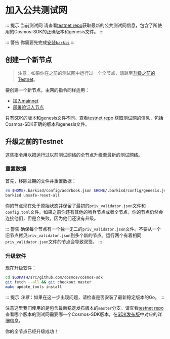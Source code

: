 # 加入公共测试网

::: 提示 当前测试网
请查看[testnet repo](https://github.com/cosmos/testnets)获取最新的公共测试网信息，包含了所使用的Cosmos-SDK的正确版本和genesis文件。
:::

::: 警告
你需要先完成[安装`barkis`](installation.md)
:::

## 创建一个新节点

> 注意：如果你在之前的测试网中运行过一个全节点，请跳至[升级之前的Testnet](#upgrading-from-previous-testnet)。

要创建一个新节点，主网的指令同样适用：

+ [加入mainnet](join-mainnet.md)
+ [部署验证人节点](validators/validator-setup.md)

只有SDK的版本和genesis文件不同。查看[testnet repo](https://github.com/cosmos/testnets)
获取测试网的信息，包括Cosmos-SDK正确的版本和genesis文件。


## 升级之前的Testnet

这些指令用以把运行过以前测试网络的全节点升级至最新的测试网络。

### 重置数据

首先，移除过期的文件并重置数据：

```bash
rm $HOME/.barkisd/config/addrbook.json $HOME/.barkisd/config/genesis.json
barkisd unsafe-reset-all
```

你的节点现在处于原始状态并保留了最初的`priv_validator.json`文件和`config.toml`文件。如果之前你还有其他的哨兵节点或者全节点，你的节点仍然会连接他们，但是会失败，因为他们还没有升级。

::: 警告
确保每个节点有一个独一无二的`priv_validator.json`文件。不要从一个旧节点拷贝`priv_validator.json`到多个新的节点。运行两个有着相同`priv_validator.json`文件的节点会导致双签。
:::

### 升级软件

现在升级软件：

```bash
cd $GOPATH/src/github.com/cosmos/cosmos-sdk
git fetch --all && git checkout master
make update_tools install
```

::: 提示
*注意*：如果在这一步出现问题，请检查是否安装了最新稳定版本的Go。
:::

注意这里我们使用的是包含最新稳定发布版本的`master`分支。请查看[testnet repo](https://github.com/cosmos/testnets)查看哪个版本的测试网需要哪一个Cosmos-SDK版本，在[SDK发布版](https://github.com/cosmos/cosmos-sdk/releases)中对应的详细信息。

你的全节点已经升级成功！